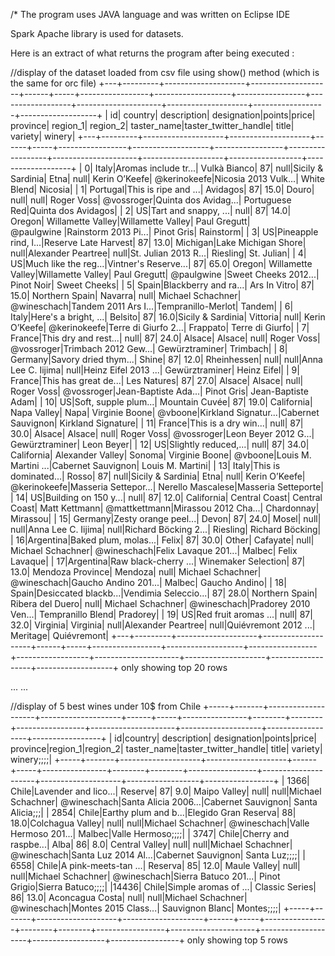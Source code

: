 /* The program uses JAVA language and was written on Eclipse IDE

Spark Apache library is used for datasets. 

Here is an extract of what returns the program after being executed : 

//display of the dataset loaded from csv file using show() method (which is the same for orc file)
+---+---------+--------------------+--------------------+------+-----+-----------------+-------------------+-----------------+------------------+---------------------+--------------------+------------------+-------------------+
| id|  country|         description|         designation|points|price|         province|           region_1|         region_2|       taster_name|taster_twitter_handle|               title|           variety|             winery|
+---+---------+--------------------+--------------------+------+-----+-----------------+-------------------+-----------------+------------------+---------------------+--------------------+------------------+-------------------+
|  0|    Italy|Aromas include tr...|        Vulkà Bianco|    87| null|Sicily & Sardinia|               Etna|             null|     Kerin O’Keefe|         @kerinokeefe|Nicosia 2013 Vulk...|       White Blend|            Nicosia|
|  1| Portugal|This is ripe and ...|            Avidagos|    87| 15.0|            Douro|               null|             null|        Roger Voss|           @vossroger|Quinta dos Avidag...|    Portuguese Red|Quinta dos Avidagos|
|  2|       US|Tart and snappy, ...|                null|    87| 14.0|           Oregon|  Willamette Valley|Willamette Valley|      Paul Gregutt|          @paulgwine |Rainstorm 2013 Pi...|        Pinot Gris|          Rainstorm|
|  3|       US|Pineapple rind, l...|Reserve Late Harvest|    87| 13.0|         Michigan|Lake Michigan Shore|             null|Alexander Peartree|                 null|St. Julian 2013 R...|          Riesling|         St. Julian|
|  4|       US|Much like the reg...|Vintner's Reserve...|    87| 65.0|           Oregon|  Willamette Valley|Willamette Valley|      Paul Gregutt|          @paulgwine |Sweet Cheeks 2012...|        Pinot Noir|       Sweet Cheeks|
|  5|    Spain|Blackberry and ra...|        Ars In Vitro|    87| 15.0|   Northern Spain|            Navarra|             null| Michael Schachner|          @wineschach|Tandem 2011 Ars I...|Tempranillo-Merlot|             Tandem|
|  6|    Italy|Here's a bright, ...|             Belsito|    87| 16.0|Sicily & Sardinia|           Vittoria|             null|     Kerin O’Keefe|         @kerinokeefe|Terre di Giurfo 2...|          Frappato|    Terre di Giurfo|
|  7|   France|This dry and rest...|                null|    87| 24.0|           Alsace|             Alsace|             null|        Roger Voss|           @vossroger|Trimbach 2012 Gew...|    Gewürztraminer|           Trimbach|
|  8|  Germany|Savory dried thym...|               Shine|    87| 12.0|      Rheinhessen|               null|             null|Anna Lee C. Iijima|                 null|Heinz Eifel 2013 ...|    Gewürztraminer|        Heinz Eifel|
|  9|   France|This has great de...|         Les Natures|    87| 27.0|           Alsace|             Alsace|             null|        Roger Voss|           @vossroger|Jean-Baptiste Ada...|        Pinot Gris| Jean-Baptiste Adam|
| 10|       US|Soft, supple plum...|      Mountain Cuvée|    87| 19.0|       California|        Napa Valley|             Napa|    Virginie Boone|              @vboone|Kirkland Signatur...|Cabernet Sauvignon| Kirkland Signature|
| 11|   France|This is a dry win...|                null|    87| 30.0|           Alsace|             Alsace|             null|        Roger Voss|           @vossroger|Leon Beyer 2012 G...|    Gewürztraminer|         Leon Beyer|
| 12|       US|Slightly reduced,...|                null|    87| 34.0|       California|   Alexander Valley|           Sonoma|    Virginie Boone|              @vboone|Louis M. Martini ...|Cabernet Sauvignon|   Louis M. Martini|
| 13|    Italy|This is dominated...|               Rosso|    87| null|Sicily & Sardinia|               Etna|             null|     Kerin O’Keefe|         @kerinokeefe|Masseria Settepor...| Nerello Mascalese|Masseria Setteporte|
| 14|       US|Building on 150 y...|                null|    87| 12.0|       California|      Central Coast|    Central Coast|     Matt Kettmann|        @mattkettmann|Mirassou 2012 Cha...|        Chardonnay|           Mirassou|
| 15|  Germany|Zesty orange peel...|               Devon|    87| 24.0|            Mosel|               null|             null|Anna Lee C. Iijima|                 null|Richard Böcking 2...|          Riesling|    Richard Böcking|
| 16|Argentina|Baked plum, molas...|               Felix|    87| 30.0|            Other|           Cafayate|             null| Michael Schachner|          @wineschach|Felix Lavaque 201...|            Malbec|      Felix Lavaque|
| 17|Argentina|Raw black-cherry ...| Winemaker Selection|    87| 13.0| Mendoza Province|            Mendoza|             null| Michael Schachner|          @wineschach|Gaucho Andino 201...|            Malbec|      Gaucho Andino|
| 18|    Spain|Desiccated blackb...|Vendimia Seleccio...|    87| 28.0|   Northern Spain|   Ribera del Duero|             null| Michael Schachner|          @wineschach|Pradorey 2010 Ven...| Tempranillo Blend|           Pradorey|
| 19|       US|Red fruit aromas ...|                null|    87| 32.0|         Virginia|           Virginia|             null|Alexander Peartree|                 null|Quiévremont 2012 ...|          Meritage|        Quiévremont|
+---+---------+--------------------+--------------------+------+-----+-----------------+-------------------+-----------------+------------------+---------------------+--------------------+------------------+-------------------+
only showing top 20 rows

...
...

//display of 5 best wines under 10$ from Chile
+-----+-------+--------------------+--------------------+------+-----+----------------+--------+--------+-----------------+---------------------+--------------------+------------------+-----------------+
|   id|country|         description|         designation|points|price|        province|region_1|region_2|      taster_name|taster_twitter_handle|               title|           variety|       winery;;;;|
+-----+-------+--------------------+--------------------+------+-----+----------------+--------+--------+-----------------+---------------------+--------------------+------------------+-----------------+
| 1366|  Chile|Lavender and lico...|             Reserve|    87|  9.0|    Maipo Valley|    null|    null|Michael Schachner|          @wineschach|Santa Alicia 2006...|Cabernet Sauvignon|  Santa Alicia;;;|
| 2854|  Chile|Earthy plum and b...|Elegido Gran Reserva|    88| 18.0|Colchagua Valley|    null|    null|Michael Schachner|          @wineschach|Valle Hermoso 201...|            Malbec|Valle Hermoso;;;;|
| 3747|  Chile|Cherry and raspbe...|                Alba|    86|  8.0|  Central Valley|    null|    null|Michael Schachner|          @wineschach|Santa Luz 2014 Al...|Cabernet Sauvignon|    Santa Luz;;;;|
| 6558|  Chile|A pink-meets-tan ...|             Reserva|    85| 12.0|    Maule Valley|    null|    null|Michael Schachner|          @wineschach|Sierra Batuco 201...|      Pinot Grigio|Sierra Batuco;;;;|
|14436|  Chile|Simple aromas of ...|      Classic Series|    86| 13.0| Aconcagua Costa|    null|    null|Michael Schachner|          @wineschach|Montes 2015 Class...|   Sauvignon Blanc|       Montes;;;;|
+-----+-------+--------------------+--------------------+------+-----+----------------+--------+--------+-----------------+---------------------+--------------------+------------------+-----------------+
only showing top 5 rows
